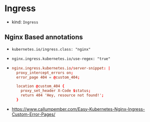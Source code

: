 # Ingress

- kind: `Ingress`

## Nginx Based annotations

- `kubernetes.io/ingress.class: "nginx"`
- `nginx.ingress.kubernetes.io/use-regex: "true"`
- 
  ```conf
  nginx.ingress.kubernetes.io/server-snippet: |
    proxy_intercept_errors on;
    error_page 404 = @custom_404;
      
    location @custom_404 {
      proxy_set_header X-Code $status;
      return 404 'Hey, resource not found!';
    }
  ```

- https://www.callumpember.com/Easy-Kubernetes-Nginx-Ingress-Custom-Error-Pages/
